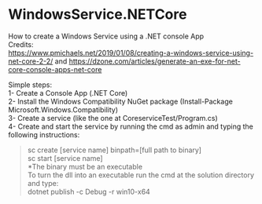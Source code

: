 # WindowsService.NETCore
How to create a Windows Service using a .NET console App<br />
Credits:<br />
https://www.pmichaels.net/2019/01/08/creating-a-windows-service-using-net-core-2-2/ and https://dzone.com/articles/generate-an-exe-for-net-core-console-apps-net-core

Simple steps:<br />
1- Create a Console App (.NET Core)<br />
2- Install the Windows Compatibility NuGet package (Install-Package Microsoft.Windows.Compatibility)<br />
3- Create a service (like the one at CoreserviceTest/Program.cs)<br />
4- Create and start the service by running the cmd as admin and typing the following instructions:<br />
>sc create [service name] binpath=[full path to binary]<br />
>sc start [service name]<br />
*The binary must be an executable<br />
To turn the dll into an executable run the cmd at the solution directory and type: <br />
>dotnet publish -c Debug -r win10-x64
